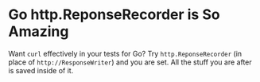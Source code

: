 # Go http.ReponseRecorder is So Amazing

Want `curl` effectively in your tests for Go? Try `http.ReponseRecorder`
(in place of `http://ResponseWriter`) and you are set. All the stuff you
are after is saved inside of it.

